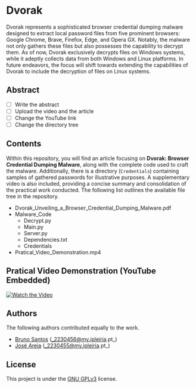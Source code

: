 # Dvorak

Dvorak represents a sophisticated browser credential dumping malware designed to extract local password files from five prominent browsers: Google Chrome, Brave, Firefox, Edge, and Opera GX. Notably, the malware not only gathers these files but also possesses the capability to decrypt them. As of now, Dvorak exclusively decrypts files on Windows systems, while it adeptly collects data from both Windows and Linux platforms. In future endeavors, the focus will shift towards extending the capabilities of Dvorak to include the decryption of files on Linux systems.

## Abstract

- [ ] Write the abstract
- [ ] Upload the video and the article
- [ ] Change the YouTube link
- [ ] Change the directory tree

## Contents

Within this repository, you will find an article focusing on **Dvorak: Browser Credential Dumping Malware**, along with the complete code used to craft the malware. Additionally, there is a directory (`Credentials`) containing samples of gathered passwords for illustrative purposes. A supplementary video is also included, providing a concise summary and consolidation of the practical work conducted. The following list outlines the available file tree in the repository.

- Dvorak_Unveiling_a_Browser_Credential_Dumping_Malware.pdf
- Malware_Code
    - Decrypt.py
    - Main.py
    - Server.py
    - Dependencies.txt
    - Credentials
- Pratical_Video_Demonstration.mp4

## Pratical Video Demonstration (YouTube Embedded)
[![Watch the Video](https://img.youtube.com/vi/xsUgN8ZaIgA/0.jpg)](https://www.youtube.com/watch?v=xsUgN8ZaIgA)

## Authors

The following authors contributed equally to the work.

- [Bruno Santos](https://github.com/brunobertolo) (_2230456@my.ipleiria.pt_)
- [José Areia](https://github.com/joseareia) (_2230455@my.ipleiria.pt_)

## License

This project is under the [GNU GPLv3](https://choosealicense.com/licenses/gpl-3.0/) license.
